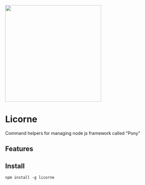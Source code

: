 <img src="http://www.corentinfiloche.xyz/images/Licorne.jpg" width="308"> 

# Licorne

Command helpers for managing node js framework called "Pony"

## Features

## Install

`npm install -g licorne`
